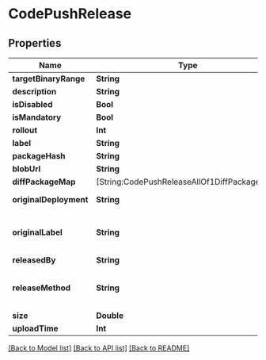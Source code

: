 # CodePushRelease

## Properties
Name | Type | Description | Notes
------------ | ------------- | ------------- | -------------
**targetBinaryRange** | **String** |  | [optional] 
**description** | **String** |  | [optional] 
**isDisabled** | **Bool** |  | [optional] 
**isMandatory** | **Bool** |  | [optional] 
**rollout** | **Int** |  | [optional] 
**label** | **String** |  | [optional] 
**packageHash** | **String** |  | [optional] 
**blobUrl** | **String** |  | [optional] 
**diffPackageMap** | [String:CodePushReleaseAllOf1DiffPackageMap] |  | [optional] 
**originalDeployment** | **String** | Set on &#39;Promote&#39; | [optional] 
**originalLabel** | **String** | Set on &#39;Promote&#39; and &#39;Rollback&#39; | [optional] 
**releasedBy** | **String** |  | [optional] 
**releaseMethod** | **String** | The release method is unknown if unspecified | [optional] 
**size** | **Double** |  | [optional] 
**uploadTime** | **Int** |  | [optional] 

[[Back to Model list]](../README.md#documentation-for-models) [[Back to API list]](../README.md#documentation-for-api-endpoints) [[Back to README]](../README.md)


